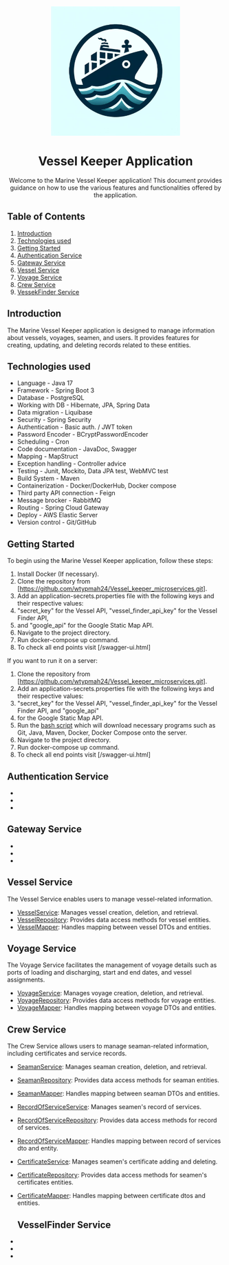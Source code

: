 <div style="text-align:center;">
    <img src="OIG2.QcRp9W8mofV14U1W5d4_.jpeg" width="300">
</div>
<div style="text-align:center;">
    
# Vessel Keeper Application
  Welcome to the Marine Vessel Keeper application! This document provides guidance on how to use the various features 
  and functionalities offered by the application.
</div>

## Table of Contents

1. [Introduction](#introduction)
2. [Technologies used](#technologies_used)
3. [Getting Started](#getting-started)
4. [Authentication Service](#authentication-service)
5. [Gateway Service](#gate-service)
6. [Vessel Service](#vessel-service)
7. [Voyage Service](#voyage-service)
8. [Crew Service](#crew-service)
9. [VessekFinder Service](#vesselfinder-service)

## Introduction <a name="introduction"></a>

The Marine Vessel Keeper application is designed to manage information about vessels, voyages, seamen,
and users. It provides features for creating, updating, and deleting records related to these entities.

## Technologies used <a name="technologies_used"></a>

- Language - Java 17
- Framework - Spring Boot 3
- Database - PostgreSQL
- Working with DB - Hibernate, JPA, Spring Data
- Data migration - Liquibase
- Security - Spring Security
- Authentication - Basic auth. / JWT token
- Password Encoder - BCryptPasswordEncoder
- Scheduling - Cron
- Code documentation - JavaDoc, Swagger
- Mapping - MapStruct
- Exception handling - Controller advice
- Testing - Junit, Mockito, Data JPA test, WebMVC test
- Build System - Maven
- Containerization - Docker/DockerHub, Docker compose
- Third party API connection - Feign
- Message brocker - RabbitMQ
- Routing - Spring Cloud Gateway 
- Deploy - AWS Elastic Server
- Version control - Git/GitHub

## Getting Started <a name="getting-started"></a>

To begin using the Marine Vessel Keeper application, follow these steps:

1. Install Docker (If necessary).
2. Clone the repository from [https://github.com/wtypmah24/Vessel_keeper_microservices.git].
3. Add an application-secrets.properties file with the following keys and their respective values:
4. "secret_key" for the Vessel API, "vessel_finder_api_key" for the Vessel Finder API,
5. and "google_api" for the Google Static Map API.
4. Navigate to the project directory.
5. Run docker-compose up command.
6. To check all end points visit [/swagger-ui.html]

If you want to run it on a server:

1. Clone the repository from [https://github.com/wtypmah24/Vessel_keeper_microservices.git].
2. Add an application-secrets.properties file with the following keys and their respective values:
3. "secret_key" for the Vessel API, "vessel_finder_api_key" for the Vessel Finder API, and "google_api"
4. for the Google Static Map API.
3. Run the [bash script](https://github.com/wtypmah24/Vessel_keeper/blob/main/install_dependencies.sh) which will
   download necessary programs such as Git, Java, Maven, Docker, Docker Compose onto the server.
4. Navigate to the project directory.
5. Run docker-compose up command.
6. To check all end points visit [/swagger-ui.html]

## Authentication Service <a name="authentication-service"></a>



- 
-
-


## Gateway Service <a name="gate-service"></a> 

-
-
-

## Vessel Service <a name="vessel-service"></a>

The Vessel Service enables users to manage vessel-related information.

- [VesselService](#):
  Manages vessel creation, deletion, and retrieval.
- [VesselRepository](#):
  Provides data access methods for vessel entities.
- [VesselMapper](#):
  Handles mapping between vessel DTOs and entities.


## Voyage Service <a name="voyage-service"></a>

The Voyage Service facilitates the management of voyage details such as ports of loading and discharging,
start and end dates, and vessel assignments.

- [VoyageService](#):
  Manages voyage creation, deletion, and retrieval.
- [VoyageRepository](#):
  Provides data access methods for voyage entities.
- [VoyageMapper](#):
  Handles mapping between voyage DTOs and entities.

## Crew Service <a name="crew-service"></a>

The Crew Service allows users to manage seaman-related information, including certificates
and service records.

- [SeamanService](#):
  Manages seaman creation, deletion, and retrieval.
- [SeamanRepository](#):
  Provides data access methods for seaman entities.
- [SeamanMapper](#):
  Handles mapping between seaman DTOs and entities.
- [RecordOfServiceService](#):
  Manages seamen's record of services.
- [RecordOfServiceRepository](#):
  Provides data access methods for record of services.
- [RecordOfServiceMapper](#):
  Handles mapping between record of services dto and entity.
- [CertificateService](#):
  Manages seamen's certificate adding and deleting.
- [CertificateRepository](#):
  Provides data access methods for seamen's certificates entities.
- [CertificateMapper](#):
  Handles mapping between certificate dtos and entities. 

  ## VesselFinder Service <a name="vesselfinder-service"></a>
-
-
-

